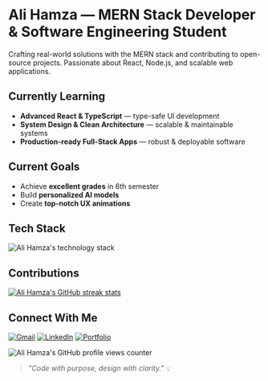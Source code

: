 <!-- Ali Hamza GitHub profile README - MERN stack developer, open source, React, Node.js, JavaScript, software engineering student -->
# Ali Hamza — MERN Stack Developer & Software Engineering Student

Crafting real-world solutions with the MERN stack and contributing to open-source projects. Passionate about React, Node.js, and scalable web applications.

## Currently Learning
- **Advanced React & TypeScript** — type-safe UI development
- **System Design & Clean Architecture** — scalable & maintainable systems
- **Production-ready Full-Stack Apps** — robust & deployable software

## Current Goals
- Achieve **excellent grades** in 6th semester
- Build **personalized AI models**
- Create **top-notch UX animations**

## Tech Stack
![Ali Hamza's technology stack](https://skillicons.dev/icons?i=tailwind,mongodb,express,react,next,postman,typescript,js,cpp,cs)

## Contributions
[![Ali Hamza's GitHub streak stats](https://github-readme-streak-stats.herokuapp.com?user=thealihamza04&theme=icegray&hide_border=true&border_radius=15&short_numbers=true&date_format=j%20M%5B%20Y%5D&card_width=300&card_height=170&hide_current_streak=true&hide_longest_streak=true)](https://git.io/streak-stats)

## Connect With Me
[![Gmail](https://img.shields.io/badge/Gmail-D14836?style=for-the-badge&logo=gmail&logoColor=white)](mailto:contact.developer.hamza@gmail.com)
[![LinkedIn](https://img.shields.io/badge/LinkedIn-0077B5?style=for-the-badge&logo=linkedin&logoColor=white)](https://www.linkedin.com/in/contact-with-alihamza/)
[![Portfolio](https://img.shields.io/badge/Portfolio-blue?style=for-the-badge&logo=vercel&logoColor=white)](https://alihamza-portfolio.vercel.app/)

<img src="https://komarev.com/ghpvc/?username=thealihamza04&color=brightgreen" alt="Ali Hamza's GitHub profile views counter" />

> *"Code with purpose, design with clarity."* 💡
